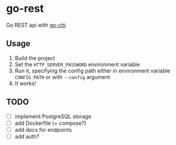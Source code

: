 # go-rest

Go REST api with [go-chi](https://github.com/go-chi/chi)

## Usage

1. Build the project
2. Set the `HTTP_SERVER_PASSWORD` environment variable
3. Run it, specifying the config path either in environment variable `CONFIG_PATH`
or with `--config` argument
4. It works!

## TODO

- [ ] implement PostgreSQL storage
- [ ] add Dockerfile (+ compose?)
- [ ] add docs for endpoints
- [ ] add auth?
